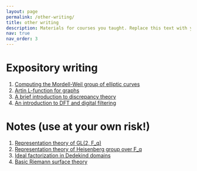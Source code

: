 ```yaml
---
layout: page
permalink: /other-writing/
title: other writing
description: Materials for courses you taught. Replace this text with your description.
nav: true
nav_order: 3
---
```


Expository writing
======
1. [Computing the Mordell-Weil group of elliptic curves](https://dakshces.github.io/assets/pdf/ell_rational.pdf)
2. [Artin L-function for graphs](https://dakshces.github.io/assets/pdf/graph-theoretic-artin-l.pdf)
3. [A brief introduction to discrepancy theory](https://dakshces.github.io/files/discrepancy.pdf)
4. [An introduction to DFT and digital filtering](https://dakshces.github.io/files/dft_filtering-2.pdf)
<!-- 5. [An introduction to numerical integration](https://dakshces.github.io/files/numerical_integration-2.pdf)-->

Notes (use at your own risk!)
======
1. [Representation theory of GL(2, F_q)](https://dakshces.github.io/files/gl2fq.pdf)
2. [Representation theory of Heisenberg group over F_q](https://dakshces.github.io/files/heisenberg-2.pdf)
3. [Ideal factorization in Dedekind domains](https://dakshces.github.io/files/algebntnotes-2.pdf)
4. [Basic Riemann surface theory](https://dakshces.github.io/files/notesrs.pdf)